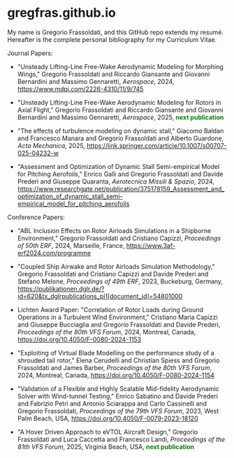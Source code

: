 # gregfras.github.io
My name is Gregorio Frassoldati, and this GitHub repo extends my resumé.
Hereafter is the complete personal bibliography for my Curriculum Vitae.

Journal Papers:

* "Unsteady Lifting-Line Free-Wake Aerodynamic Modeling for Morphing Wings," Gregorio Frassoldati and Riccardo Giansante and Giovanni Bernardini and Massimo Gennaretti,
_Aerospace_, 2024, https://www.mdpi.com/2226-4310/11/9/745

* "Unsteady Lifting-Line Free-Wake Aerodynamic Modeling for Rotors in Axial Flight," Gregorio Frassoldati and Riccardo Giansante and Giovanni Bernardini and Massimo Gennaretti,
_Aerospace_, 2025, <span style="color: green"> **next publication** </span>

* "The effects of turbulence modeling on dynamic stall," Giacomo Baldan and Francesco Manara and Gregorio Frassoldati and Alberto Guardone,
_Acta Mechanica_, 2025, https://link.springer.com/article/10.1007/s00707-025-04232-w

* "Assessment and Optimization of Dynamic Stall Semi-empirical Model for Pitching Aerofoils," Enrico Galli and Gregorio Frassoldati and Davide Prederi and Giuseppe Quaranta,
_Aerotecnica Missili & Spazio_, 2024, https://www.researchgate.net/publication/375178159_Assessment_and_optimization_of_dynamic_stall_semi-empirical_model_for_pitching_aerofoils

Conference Papers:
* "ABL Inclusion Effects on Rotor Airloads Simulations in a Shipborne Environment," Gregorio Frassoldati and Cristiano Capizzi, 
_Proceedings of 50th ERF_, 2024, Marseille, France, https://www.3af-erf2024.com/programme

* "Coupled Ship Airwake and Rotor Airloads Simulation Methodology," Gregorio Frassoldati and Cristiano Capizzi and Davide Prederi and Stefano Melone,
_Proceedings of 49th ERF_, 2023, Buckeburg, Germany, https://publikationen.dglr.de/?id=620&tx_dglrpublications_pi1[document_id]=54801000

* Lichten Award Paper: "Correlation of Rotor Loads during Ground Operations in a Turbulent Wind Environment," Cristiano Maria Capizzi and Giuseppe Bucciaglia and Gregorio Frassoldati and Davide Prederi,
_Proceedings of the 80th VFS Forum_, 2024, Montreal, Canada, https://doi.org/10.4050/F-0080-2024-1153

* "Exploiting of Virtual Blade Modelling on the performance study of a shrouded tail rotor," Elena Cerudelli and Christian Spiess and Gregorio Frassoldati and James Barber,
_Proceedings of the 80th VFS Forum_, 2024, Montreal, Canada, https://doi.org/10.4050/F-0080-2024-1154

* "Validation of a Flexible and Highly Scalable Mid-fidelity Aerodynamic Solver with Wind-tunnel Testing," Enrico Sabatino and Davide Prederi and Fabrizio Petri and Antonio Sciarappa and Carlo Cassinelli and Gregorio Frassoldati, 
_Proceedings of the 79th VFS Forum_, 2023, West Palm Beach, USA, https://doi.org/10.4050/F-0079-2023-18120

* "A Hover Driven Approach to eVTOL Aircraft Design," Gregorio Frassoldati and Luca Caccetta and Francesco Landi,
_Proceedings of the 81th VFS Forum_, 2025, Virginia Beach, USA, <span style="color: green"> **next publication** </span>
